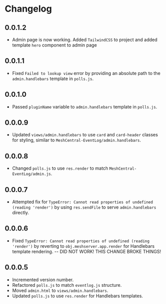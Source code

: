 # Changelog

## 0.0.1.2
* Admin page is now working. Added `TailwindCSS` to project and added template `hero` component to admin page 

## 0.0.1.1

* Fixed `Failed to lookup view` error by providing an absolute path to the `admin.handlebars` template in `polls.js`.

## 0.0.1.0

* Passed `pluginName` variable to `admin.handlebars` template in `polls.js`.

## 0.0.0.9

* Updated `views/admin.handlebars` to use `card` and `card-header` classes for styling, similar to `MeshCentral-EventLog/admin.handlebars`.

## 0.0.0.8

* Changed `polls.js` to use `res.render` to match `MeshCentral-EventLog/admin.js`.

## 0.0.0.7

* Attempted fix for `TypeError: Cannot read properties of undefined (reading 'render')` by using `res.sendFile` to serve `admin.handlebars` directly.

## 0.0.0.6

* Fixed `TypeError: Cannot read properties of undefined (reading 'render')` by reverting to `obj.meshserver.app.render` for Handlebars template rendering. -- DID NOT WORK! THIS CHANGE BROKE THINGS!

## 0.0.0.5

* Incremented version number.
* Refactored `polls.js` to match `eventlog.js` structure.
* Moved `admin.html` to `views/admin.handlebars`.
* Updated `polls.js` to use `res.render` for Handlebars templates.